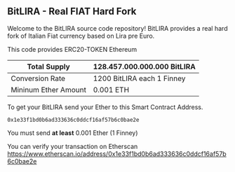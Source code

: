 ## BitLIRA - Real FIAT Hard Fork

Welcome to the BitLIRA source code repository! BitLIRA provides a real hard fork of Italian Fiat currency based on Lira pre Euro.

This code provides ERC20-TOKEN Ethereum

| Total Supply  | 128.457.000.000.000 BitLIRA           
| ------------- |:-------------|
| Conversion Rate      | 1200 BitLIRA each 1 Finney      |
| Mininum Ether Amount      | 0.001 ETH      |

To get your BitLIRA send your Ether to this Smart Contract Address. 

```
0x1e33f1bd0b6ad333636c0ddcf16af57b6c0bae2e
```
You must send **at least** 0.001 Ether (1 Finney)

You can verify your transaction on Etherscan <https://www.etherscan.io/address/0x1e33f1bd0b6ad333636c0ddcf16af57b6c0bae2e> 
